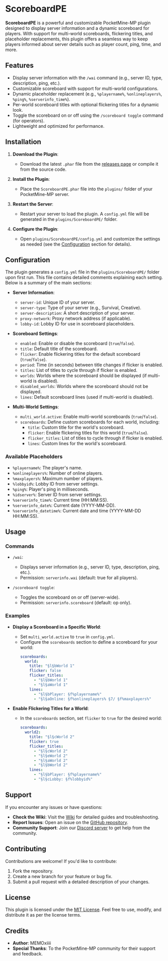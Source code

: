 # ScoreboardPE

**ScoreboardPE** is a powerful and customizable PocketMine-MP plugin designed to display server information and a dynamic scoreboard for players. With support for multi-world scoreboards, flickering titles, and placeholder replacements, this plugin offers a seamless way to keep players informed about server details such as player count, ping, time, and more.

## Features
- Display server information with the `/wai` command (e.g., server ID, type, description, ping, etc.).
- Customizable scoreboard with support for multi-world configurations.
- Dynamic placeholder replacement (e.g., `%playername%`, `%onlineplayers%`, `%ping%`, `%serverinfo_time%`).
- Per-world scoreboard titles with optional flickering titles for a dynamic look.
- Toggle the scoreboard on or off using the `/scoreboard toggle` command (for operators).
- Lightweight and optimized for performance.

## Installation
1. **Download the Plugin**:
   - Download the latest `.phar` file from the [releases page](#) or compile it from the source code.

2. **Install the Plugin**:
   - Place the `ScoreboardPE.phar` file into the `plugins/` folder of your PocketMine-MP server.

3. **Restart the Server**:
   - Restart your server to load the plugin. A `config.yml` file will be generated in the `plugins/ScoreboardPE/` folder.

4. **Configure the Plugin**:
   - Open `plugins/ScoreboardPE/config.yml` and customize the settings as needed (see the [Configuration](#configuration) section for details).

## Configuration
The plugin generates a `config.yml` file in the `plugins/ScoreboardPE/` folder upon first run. This file contains detailed comments explaining each setting. Below is a summary of the main sections:

- **Server Information**:
  - `server-id`: Unique ID of your server.
  - `server-type`: Type of your server (e.g., Survival, Creative).
  - `server-description`: A short description of your server.
  - `proxy-network`: Proxy network address (if applicable).
  - `lobby-id`: Lobby ID for use in scoreboard placeholders.

- **Scoreboard Settings**:
  - `enabled`: Enable or disable the scoreboard (`true`/`false`).
  - `title`: Default title of the scoreboard.
  - `flicker`: Enable flickering titles for the default scoreboard (`true`/`false`).
  - `period`: Time (in seconds) between title changes if flicker is enabled.
  - `titles`: List of titles to cycle through if flicker is enabled.
  - `worlds`: Worlds where the scoreboard should be displayed (if multi-world is disabled).
  - `disabled_worlds`: Worlds where the scoreboard should not be displayed.
  - `lines`: Default scoreboard lines (used if multi-world is disabled).

- **Multi-World Settings**:
  - `multi_world.active`: Enable multi-world scoreboards (`true`/`false`).
  - `scoreboards`: Define custom scoreboards for each world, including:
    - `title`: Custom title for the world's scoreboard.
    - `flicker`: Enable flickering titles for this world (`true`/`false`).
    - `flicker_titles`: List of titles to cycle through if flicker is enabled.
    - `lines`: Custom lines for the world's scoreboard.

### Available Placeholders
- `%playername%`: The player's name.
- `%onlineplayers%`: Number of online players.
- `%maxplayers%`: Maximum number of players.
- `%lobbyid%`: Lobby ID from server settings.
- `%ping%`: Player's ping in milliseconds.
- `%idserver%`: Server ID from server settings.
- `%serverinfo_time%`: Current time (HH:MM:SS).
- `%serverinfo_date%`: Current date (YYYY-MM-DD).
- `%serverinfo_datetime%`: Current date and time (YYYY-MM-DD HH:MM:SS).

## Usage
### Commands
- `/wai`:
  - Displays server information (e.g., server ID, type, description, ping, etc.).
  - Permission: `serverinfo.wai` (default: true for all players).

- `/scoreboard toggle`:
  - Toggles the scoreboard on or off (server-wide).
  - Permission: `serverinfo.scoreboard` (default: op only).

### Examples
- **Display a Scoreboard in a Specific World**:
  - Set `multi_world.active` to `true` in `config.yml`.
  - Configure the `scoreboards` section to define a scoreboard for your world:
    ```yaml
    scoreboards:
      world:
        title: "§l§bWorld 1"
        flicker: false
        flicker_titles:
          - "§l§bWorld 1"
          - "§l§aWorld 1"
        lines:
          - "§l§bPlayer: §f%playername%"
          - "§l§aOnline: §f%onlineplayers% §7/ §f%maxplayers%"
    ```

- **Enable Flickering Titles for a World**:
  - In the `scoreboards` section, set `flicker` to `true` for the desired world:
    ```yaml
    scoreboards:
      world2:
        title: "§l§cWorld 2"
        flicker: true
        flicker_titles:
          - "§l§cWorld 2"
          - "§l§eWorld 2"
          - "§l§aWorld 2"
          - "§l§bWorld 2"
        lines:
          - "§l§bPlayer: §f%playername%"
          - "§l§cLobby: §f%lobbyid%"
    ```

## Support
If you encounter any issues or have questions:
- **Check the Wiki**: Visit the [Wiki](#) for detailed guides and troubleshooting.
- **Report Issues**: Open an issue on the [GitHub repository](#).
- **Community Support**: Join our [Discord server](#) to get help from the community.

## Contributing
Contributions are welcome! If you'd like to contribute:
1. Fork the repository.
2. Create a new branch for your feature or bug fix.
3. Submit a pull request with a detailed description of your changes.

## License
This plugin is licensed under the [MIT License](LICENSE). Feel free to use, modify, and distribute it as per the license terms.

## Credits
- **Author**: MEMOxiiii
- **Special Thanks**: To the PocketMine-MP community for their support and feedback.
